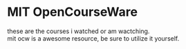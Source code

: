 # MIT OpenCourseWare

these are the courses i watched or am wactching.  
mit ocw is a awesome resource, be sure to utilize it yourself.
